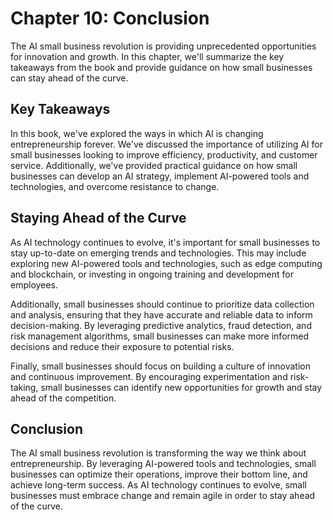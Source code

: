 Chapter 10: Conclusion
======================

The AI small business revolution is providing unprecedented opportunities for innovation and growth. In this chapter, we'll summarize the key takeaways from the book and provide guidance on how small businesses can stay ahead of the curve.

Key Takeaways
-------------

In this book, we've explored the ways in which AI is changing entrepreneurship forever. We've discussed the importance of utilizing AI for small businesses looking to improve efficiency, productivity, and customer service. Additionally, we've provided practical guidance on how small businesses can develop an AI strategy, implement AI-powered tools and technologies, and overcome resistance to change.

Staying Ahead of the Curve
--------------------------

As AI technology continues to evolve, it's important for small businesses to stay up-to-date on emerging trends and technologies. This may include exploring new AI-powered tools and technologies, such as edge computing and blockchain, or investing in ongoing training and development for employees.

Additionally, small businesses should continue to prioritize data collection and analysis, ensuring that they have accurate and reliable data to inform decision-making. By leveraging predictive analytics, fraud detection, and risk management algorithms, small businesses can make more informed decisions and reduce their exposure to potential risks.

Finally, small businesses should focus on building a culture of innovation and continuous improvement. By encouraging experimentation and risk-taking, small businesses can identify new opportunities for growth and stay ahead of the competition.

Conclusion
----------

The AI small business revolution is transforming the way we think about entrepreneurship. By leveraging AI-powered tools and technologies, small businesses can optimize their operations, improve their bottom line, and achieve long-term success. As AI technology continues to evolve, small businesses must embrace change and remain agile in order to stay ahead of the curve.
